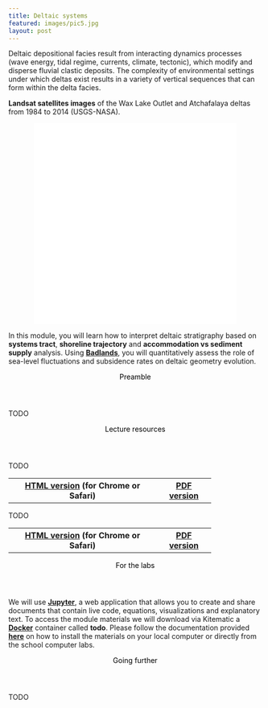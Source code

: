 ```yaml
---
title: Deltaic systems
featured: images/pic5.jpg
layout: post
---
```


Deltaic depositional facies result from interacting dynamics processes (wave energy, tidal regime, currents, climate, tectonic), which
modify and disperse fluvial clastic deposits. The complexity of environmental settings under which deltas exist results in a variety of vertical
sequences that can form within the delta facies.

<section>
  <p><strong>Landsat satellites images</strong> of the Wax Lake Outlet and Atchafalaya deltas from 1984 to 2014 (USGS-NASA).
  </p>
  <div class="col-md-6" style="text-align: center;">
    <iframe style="width:80%; height:400px" src="/assets/images/deltas.mp4" frameborder="0" scrolling="yes" allowfullscreen>
    </iframe>  
  </div>
  <p>
  In this module, you will learn how to interpret deltaic stratigraphy based on <strong>systems tract</strong>, <strong>shoreline trajectory</strong> and <strong>accommodation vs sediment supply</strong> analysis. Using <strong><a href="https://github.com/badlands-model/pyBadlands/wiki" target="_blank">Badlands</a></strong>, you will
  quantitatively assess the role of sea-level fluctuations and subsidence rates on deltaic geometry evolution.
  </p>
</section>

<section>
  <header>
    <span class="byline"><font color = "#000000">Preamble</font></span>
  </header>
  <p>TODO</p>
</section>

<section>
  <header>
    <span class="byline"><font color = "#000000">Lecture resources</font></span>
  </header>
  <p>TODO</p>
  <table style="width:80%">
    <tr>
      <th><strong><a href="http://geoslearn.github.io/DeltaStrat/#" target="_blank">HTML version</a></strong> (for Chrome or Safari)</th>
      <th><strong><a href="https://cloudstor.aarnet.edu.au/plus/index.php/s/WiYlW5OQ4I9fc67" target="_blank">PDF version</a></strong></th>
    </tr>
  </table>
  <p>TODO</p>
  <table style="width:80%">
    <tr>
      <th><strong><a href="http://geoslearn.github.io/DeltaMod/#" target="_blank">HTML version</a></strong> (for Chrome or Safari)</th>
      <th><strong><a href="https://cloudstor.aarnet.edu.au/plus/index.php/s/XzVAf2SHkCciSxM" target="_blank">PDF version</a></strong></th>
    </tr>
  </table>




</section>

<section>
  <header>
    <span class="byline"><font color = "#000000">For the labs</font></span>
  </header>
  <p>We will use <strong><a href="http://jupyter.org" target="_blank">Jupyter</a></strong>,  a web application that allows you to create and share documents that contain live code, equations, visualizations and explanatory text. To access the module materials we will download via Kitematic a  <strong><a href="https://www.docker.com/what-docker" target="_blank">Docker</a></strong> container called <strong>todo</strong>. Please follow the documentation provided <strong><a href="{{ site.prefix }}/LabDeploy.html">here</a></strong> on how to install the materials on your local computer or directly from the school computer labs.<br/>
  </p>
</section>

<section>
  <header>
    <span class="byline"><font color = "#000000">Going further</font></span>
  </header>
  <p>TODO</p>
</section>
